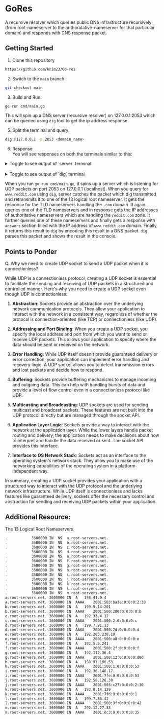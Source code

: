 # GoRes

A recursive resolver which queries public DNS infrastructure recursively (from root-nameserver to the authoratative-nameserver for that particular domain) and responds with DNS response packet.

## Getting Started

1. Clone this repository
```zsh
https://github.com/knim23/Go-res
```

2. Switch to the `main` branch
```zsh
git checkout main
```

3. Build and Run: 
```bash
go run cmd/main.go
```
This will spin up a DNS server (recursive resolver) on 127.0.0.1:2053 which can be queried using `dig` tool to get the ip address response.

5. Split the terminal and query:
```bash
dig @127.0.0.1 -p 2053 <domain_name>
```

6. Response  
You will see responses on both the terminals similar to this: 

<details>
  <summary>Toggle to see output of `server` terminal</summary>

```text
DNS server is listening on port 2053...
Received query: &dns.DnsQuestion{Name:"www.reddit.com", QType:1}

Attempting lookup of 1 www.reddit.com with NS 198.41.0.4
{
     "header": {
        "ID": 6666,
        "RecursionDesired": true,
        "TruncatedMessage": true,
        "AuthoritativeAnswer": false,
        "Opcode": 0,
        "Response": true,
        "ResultCode": 0,
        "CheckingDisabled": false,
        "AuthedData": false,
        "Z": false,
        "RecursionAvailable": false,
        "Questions": 1,
        "Answers": 0,
        "AuthoritativeEntries": 13,
        "ResourceEntries": 11
     },
     "questions": [
        {
           "Name": "www.reddit.com",
           "QType": 1
        }
     ],
     "answers": [],
     "authorities": [
        {
           "Domain": "com",
           "Host": "l.gtld-servers.net",
           "TTL": 172800
        },
        {
           "Domain": "com",
           "Host": "j.gtld-servers.net",
           "TTL": 172800
        },
        {
           "Domain": "com",
           "Host": "h.gtld-servers.net",
           "TTL": 172800
        },
        {
           "Domain": "com",
           "Host": "d.gtld-servers.net",
           "TTL": 172800
        },
        {
           "Domain": "com",
           "Host": "b.gtld-servers.net",
           "TTL": 172800
        },
        {
           "Domain": "com",
           "Host": "f.gtld-servers.net",
           "TTL": 172800
        },
        {
           "Domain": "com",
           "Host": "k.gtld-servers.net",
           "TTL": 172800
        },
        {
           "Domain": "com",
           "Host": "m.gtld-servers.net",
           "TTL": 172800
        },
        {
           "Domain": "com",
           "Host": "i.gtld-servers.net",
           "TTL": 172800
        },
        {
           "Domain": "com",
           "Host": "g.gtld-servers.net",
           "TTL": 172800
        },
        {
           "Domain": "com",
           "Host": "a.gtld-servers.net",
           "TTL": 172800
        },
        {
           "Domain": "com",
           "Host": "c.gtld-servers.net",
           "TTL": 172800
        },
        {
           "Domain": "com",
           "Host": "e.gtld-servers.net",
           "TTL": 172800
        }
     ],
     "resources": [
        {
           "Domain": "l.gtld-servers.net",
           "Addr": "192.41.162.30",
           "TTL": 172800
        },
        {
           "Domain": "l.gtld-servers.net",
           "Addr": "2001:500:d937::30",
           "TTL": 172800
        },
        {
           "Domain": "j.gtld-servers.net",
           "Addr": "192.48.79.30",
           "TTL": 172800
        },
        {
           "Domain": "j.gtld-servers.net",
           "Addr": "2001:502:7094::30",
           "TTL": 172800
        },
        {
           "Domain": "h.gtld-servers.net",
           "Addr": "192.54.112.30",
           "TTL": 172800
        },
        {
           "Domain": "h.gtld-servers.net",
           "Addr": "2001:502:8cc::30",
           "TTL": 172800
        },
        {
           "Domain": "d.gtld-servers.net",
           "Addr": "192.31.80.30",
           "TTL": 172800
        },
        {
           "Domain": "d.gtld-servers.net",
           "Addr": "2001:500:856e::30",
           "TTL": 172800
        },
        {
           "Domain": "b.gtld-servers.net",
           "Addr": "192.33.14.30",
           "TTL": 172800
        },
        {
           "Domain": "b.gtld-servers.net",
           "Addr": "2001:503:231d::2:30",
           "TTL": 172800
        },
        {
           "Domain": "f.gtld-servers.net",
           "Addr": "192.35.51.30",
           "TTL": 172800
        }
     ]
  }

Attempting lookup of 1 www.reddit.com with NS 192.41.162.30
{
     "header": {
        "ID": 6666,
        "RecursionDesired": true,
        "TruncatedMessage": false,
        "AuthoritativeAnswer": false,
        "Opcode": 0,
        "Response": true,
        "ResultCode": 0,
        "CheckingDisabled": false,
        "AuthedData": false,
        "Z": false,
        "RecursionAvailable": false,
        "Questions": 1,
        "Answers": 0,
        "AuthoritativeEntries": 4,
        "ResourceEntries": 1
     },
     "questions": [
        {
           "Name": "www.reddit.com",
           "QType": 1
        }
     ],
     "answers": [],
     "authorities": [
        {
           "Domain": "reddit.com",
           "Host": "ns-557.awsdns-05.net",
           "TTL": 172800
        },
        {
           "Domain": "reddit.com",
           "Host": "ns-378.awsdns-47.com",
           "TTL": 172800
        },
        {
           "Domain": "reddit.com",
           "Host": "ns-1029.awsdns-00.org",
           "TTL": 172800
        },
        {
           "Domain": "reddit.com",
           "Host": "ns-1887.awsdns-43.co.uk",
           "TTL": 172800
        }
     ],
     "resources": [
        {
           "Domain": "ns-378.awsdns-47.com",
           "Addr": "205.251.193.122",
           "TTL": 172800
        }
     ]
  }

Attempting lookup of 1 www.reddit.com with NS 205.251.193.122
{
     "header": {
        "ID": 6666,
        "RecursionDesired": true,
        "TruncatedMessage": false,
        "AuthoritativeAnswer": true,
        "Opcode": 0,
        "Response": true,
        "ResultCode": 0,
        "CheckingDisabled": false,
        "AuthedData": false,
        "Z": false,
        "RecursionAvailable": false,
        "Questions": 1,
        "Answers": 1,
        "AuthoritativeEntries": 4,
        "ResourceEntries": 0
     },
     "questions": [
        {
           "Name": "www.reddit.com",
           "QType": 1
        }
     ],
     "answers": [
        {
           "Domain": "www.reddit.com",
           "Host": "reddit.map.fastly.net",
           "TTL": 10800
        }
     ],
     "authorities": [
        {
           "Domain": "reddit.com",
           "Host": "ns-1029.awsdns-00.org",
           "TTL": 172800
        },
        {
           "Domain": "reddit.com",
           "Host": "ns-1887.awsdns-43.co.uk",
           "TTL": 172800
        },
        {
           "Domain": "reddit.com",
           "Host": "ns-378.awsdns-47.com",
           "TTL": 172800
        },
        {
           "Domain": "reddit.com",
           "Host": "ns-557.awsdns-05.net",
           "TTL": 172800
        }
     ],
     "resources": []
  }
Answer: &dns.NSRecord{Domain:"www.reddit.com", Host:"reddit.map.fastly.net", TTL:0x2a30}
Authority: &dns.NSRecord{Domain:"reddit.com", Host:"ns-1029.awsdns-00.org", TTL:0x2a300}
Authority: &dns.NSRecord{Domain:"reddit.com", Host:"ns-1887.awsdns-43.co.uk", TTL:0x2a300}
Authority: &dns.NSRecord{Domain:"reddit.com", Host:"ns-378.awsdns-47.com", TTL:0x2a300}
Authority: &dns.NSRecord{Domain:"reddit.com", Host:"ns-557.awsdns-05.net", TTL:0x2a300}

```
</details>
<br>

<details>
  <summary>Toggle to see output of `dig` terminal</summary>

```text

; <<>> DiG 9.10.6 <<>> @127.0.0.1 -p 2053 www.reddit.com
; (1 server found)
;; global options: +cmd
;; Got answer:
;; ->>HEADER<<- opcode: QUERY, status: NOERROR, id: 11817
;; flags: qr rd ra; QUERY: 1, ANSWER: 1, AUTHORITY: 4, ADDITIONAL: 0

;; QUESTION SECTION:
;www.reddit.com.                        IN      A

;; ANSWER SECTION:
www.reddit.com.         10800   IN      NS      reddit.map.fastly.net.

;; AUTHORITY SECTION:
reddit.com.             172800  IN      NS      ns-1029.awsdns-00.org.
reddit.com.             172800  IN      NS      ns-1887.awsdns-43.co.uk.
reddit.com.             172800  IN      NS      ns-378.awsdns-47.com.
reddit.com.             172800  IN      NS      ns-557.awsdns-05.net.

;; Query time: 363 msec
;; SERVER: 127.0.0.1#2053(127.0.0.1)
;; WHEN: Mon May 27 02:27:37 IST 2024
;; MSG SIZE  rcvd: 261
```
</details>

When you run `go run cmd/main.go`, it spins up a server which is listening for UDP packets on port 2053 on 127.0.0.1 (localhost). When you query for `www.reddit.com` using `dig`, server catches the packet which dig transmitted and retransmits it to one of the 13 logical root nameserver. It gets the response for the TLD nameservers handling the `.com` domain. It again queries one of the TLD nameservers and in response gets the IP addresses of authoritative nameservers which are handling the `reddit.com` zone. It further queries one of these nameservers and finally gets a response with `answers` section filled with the IP address of `www.reddit.com` domain. Finally, it returns this result to `dig` by encoding this result in a DNS packet. `dig` parses this packet and shows the result in the console.


<!--## Developer Notes
- This will consist of 5 phases. Currently Developing under Phase 3.
- With this project, I will be writing blogs on each phase of this project.
- The blogs will be available at my [blog website](https://saditya9211.hashnode.dev/series/go-res).
-->

## Points to Ponder
Q. Why we need to create UDP socket to send a UDP packet when it is connectionless?


While UDP is a connectionless protocol, creating a UDP socket is essential to facilitate the sending and receiving of UDP packets in a structured and controlled manner. Here's why you need to create a UDP socket even though UDP is connectionless:

1. **Abstraction**: Sockets provide an abstraction over the underlying network communication protocols. They allow your application to interact with the network in a consistent way, regardless of whether the protocol is connection-oriented (like TCP) or connectionless (like UDP).

2. **Addressing and Port Binding**: When you create a UDP socket, you specify the local address and port from which you want to send or receive UDP packets. This allows your application to specify where the data should be sent or received on the network.

3. **Error Handling**: While UDP itself doesn't provide guaranteed delivery or error correction, your application can implement error handling and recovery logic. A UDP socket allows you to detect transmission errors and lost packets and decide how to respond.

4. **Buffering**: Sockets provide buffering mechanisms to manage incoming and outgoing data. This can help with handling bursts of data and provide a level of flow control even in a connectionless protocol like UDP.

5. **Multicasting and Broadcasting**: UDP sockets are used for sending multicast and broadcast packets. These features are not built into the UDP protocol directly but are managed through the socket API.

6. **Application Layer Logic**: Sockets provide a way to interact with the network at the application layer. While the lower layers handle packet routing and delivery, the application needs to make decisions about how to interpret and handle the data received or sent. The socket API provides this interface.

7. **Interface to OS Network Stack**: Sockets act as an interface to the operating system's network stack. They allow you to make use of the networking capabilities of the operating system in a platform-independent way.

In summary, creating a UDP socket provides your application with a structured way to interact with the UDP protocol and the underlying network infrastructure. While UDP itself is connectionless and lacks features like guaranteed delivery, sockets offer the necessary control and abstraction for sending and receiving UDP packets within your application.

<!--
## Phases
1. **The DNS Protocol** - Write a DNS packet parser and learn about the intricacies of domain name encoding using labels and about other fields of a DNS packet. ✅
2. **Building a stub resolver**: Create a stub resolver which quries a domain from Google's public DNS resolver (`8.8.8.8`). ✅
3. **Adding various Record Types**: Added various record types. ✅
4. **DNS server Implementation**: Created a DNS server for listening to `dig` and querying `8.8.8.8` and responding back to `dig` with response DNS packet. ✅
5. **Implementing Recursive Resolvers**: Created a recursive resolver which queries the DNS infrastructure recursively to get the IP address of a domain. ✅
-->
##  Additional Resource: 

The 13 Logical Root Nameservers:   
```bash
.			3600000	IN	NS	a.root-servers.net.  
.			3600000	IN	NS	b.root-servers.net.  
.			3600000	IN	NS	c.root-servers.net.  
.			3600000	IN	NS	d.root-servers.net.  
.			3600000	IN	NS	e.root-servers.net.  
.			3600000	IN	NS	f.root-servers.net.  
.			3600000	IN	NS	g.root-servers.net.  
.			3600000	IN	NS	h.root-servers.net.  
.			3600000	IN	NS	i.root-servers.net.  
.			3600000	IN	NS	j.root-servers.net.  
.			3600000	IN	NS	k.root-servers.net.  
.			3600000	IN	NS	l.root-servers.net.  
.			3600000	IN	NS	m.root-servers.net.  
a.root-servers.net.	3600000	IN	A	198.41.0.4  
a.root-servers.net.	3600000	IN	AAAA	2001:503:ba3e:0:0:0:2:30  
b.root-servers.net.	3600000	IN	A	199.9.14.201  
b.root-servers.net.	3600000	IN	AAAA	2001:500:200:0:0:0:0:b  
c.root-servers.net.	3600000	IN	A	192.33.4.12  
c.root-servers.net.	3600000	IN	AAAA	2001:500:2:0:0:0:0:c  
d.root-servers.net.	3600000	IN	A	199.7.91.13  
d.root-servers.net.	3600000	IN	AAAA	2001:500:2d:0:0:0:0:d  
e.root-servers.net.	3600000	IN	A	192.203.230.10  
e.root-servers.net.	3600000	IN	AAAA	2001:500:a8:0:0:0:0:e  
f.root-servers.net.	3600000	IN	A	192.5.5.241  
f.root-servers.net.	3600000	IN	AAAA	2001:500:2f:0:0:0:0:f  
g.root-servers.net.	3600000	IN	A	192.112.36.4  
g.root-servers.net.	3600000	IN	AAAA	2001:500:12:0:0:0:0:d0d  
h.root-servers.net.	3600000	IN	A	198.97.190.53  
h.root-servers.net.	3600000	IN	AAAA	2001:500:1:0:0:0:0:53  
i.root-servers.net.	3600000	IN	A	192.36.148.17  
i.root-servers.net.	3600000	IN	AAAA	2001:7fe:0:0:0:0:0:53  
j.root-servers.net.	3600000	IN	A	192.58.128.30  
j.root-servers.net.	3600000	IN	AAAA	2001:503:c27:0:0:0:2:30  
k.root-servers.net.	3600000	IN	A	193.0.14.129  
k.root-servers.net.	3600000	IN	AAAA	2001:7fd:0:0:0:0:0:1  
l.root-servers.net.	3600000	IN	A	199.7.83.42  
l.root-servers.net.	3600000	IN	AAAA	2001:500:9f:0:0:0:0:42  
m.root-servers.net.	3600000	IN	A	202.12.27.33  
m.root-servers.net.	3600000	IN	AAAA	2001:dc3:0:0:0:0:0:35  
```  






